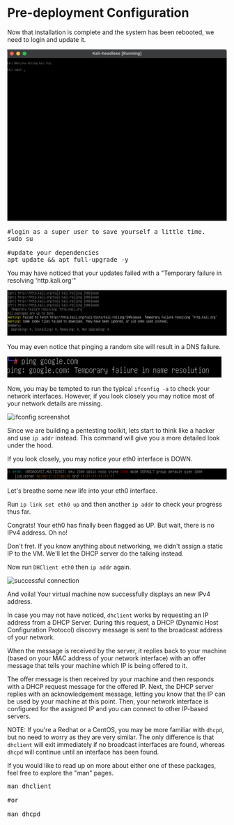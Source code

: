 # Pre-deployment Configuration

Now that installation is complete and the system has been rebooted, we need to login and update it.

![Login](/Images/Predeployment/Login.png)

<pre>
#login as a super user to save yourself a little time.
sudo su

#update your dependencies
apt update && apt full-upgrade -y
</pre>

You may have noticed that your updates failed with a "Temporary failure in resolving 'http.kali.org'"

![failed resolution](/Images/Predeployment/Failure_resolving.png)

You may even notice that pinging a random site will result in a DNS failure.

![failed ping](/Images/Predeployment/failed_ping.png)

Now, you may be tempted to run the typical `ifconfig -a` to check your network interfaces. However, if you look closely you may notice most of your network details are missing.

![ifconfig screenshot]()

Since we are building a pentesting toolkit, lets start to think like a hacker and use `ip addr` instead. This command will give you a more detailed look under the hood. 

If you look closely, you may notice your eth0 interface is DOWN.

![eth0 down](/Images/Predeployment/eth0_down.png)

Let's breathe some new life into your eth0 interface.

Run `ip link set eth0 up` and then another `ip addr` to check your progress thus far.

Congrats! Your eth0 has finally been flagged as UP. But wait, there is no IPv4 address. Oh no!

Don't fret. If you know anything about networking, we didn't assign a static IP to the VM. We'll let the DHCP server do the talking instead.

Now run `DHClient eth0` then `ip addr` again.

![successful connection]()

And voila! Your virtual machine now successfully displays an new IPv4 address.

In case you may not have noticed, `dhclient` works by requesting an IP address from a DHCP Server. During this request, a DHCP (Dynamic Host Configuration Protocol) discovry message is sent to the broadcast address of your network.

When the message is received by the server, it replies back to your machine (based on your MAC address of your network interface) with an offer message that tells your machine which IP is being offered to it.

The offer message is then received by your machine and then responds with a DHCP request message for the offered IP.  Next, the DHCP server replies with an acknowledgement message, letting you know that the IP can be used by your machine at this point. Then, your network interface is configured for the assigned IP and you can connect to other IP-based servers.

NOTE: If you're a Redhat or a CentOS, you may be more familiar with `dhcpd`, but no need to worry as they are very similar. The only difference is that `dhclient` will exit immediately if no broadcast interfaces are found, whereas `dhcpd` will continue until an interface has been found.

If you would like to read up on more about either one of these packages, feel free to explore the "man" pages.

<pre>
man dhclient

#or

man dhcpd
</pre>


